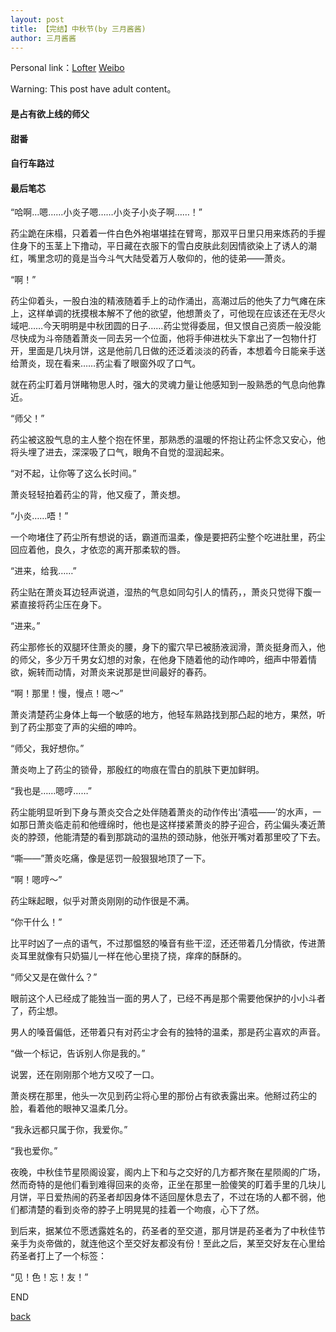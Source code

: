 ```yaml
---
layout: post
title: 【完结】中秋节(by 三月酱酱)
author: 三月酱酱
---
```


Personal link：[Lofter](https://black-butterflies.lofter.com) [Weibo](https://weibo.com/u/5710823527)

Warning: This post have adult content。



#### 是占有欲上线的师父
#### 甜番
#### 自行车路过
#### 最后笔芯

“哈啊…嗯……小炎子嗯……小炎子小炎子啊……！”

药尘跪在床榻，只着着一件白色外袍堪堪挂在臂弯，那双平日里只用来炼药的手握住身下的玉茎上下撸动，平日藏在衣服下的雪白皮肤此刻因情欲染上了诱人的潮红，嘴里念叨的竟是当今斗气大陆受着万人敬仰的，他的徒弟——萧炎。

“啊！”

药尘仰着头，一股白浊的精液随着手上的动作涌出，高潮过后的他失了力气瘫在床上，这样单调的抚摸根本解不了他的欲望，他想萧炎了，可他现在应该还在无尽火域吧……今天明明是中秋团圆的日子……药尘觉得委屈，但又恨自己资质一般没能尽快成为斗帝随着萧炎一同去另一个位面，他将手伸进枕头下拿出了一包物什打开，里面是几块月饼，这是他前几日做的还泛着淡淡的药香，本想着今日能亲手送给萧炎，现在看来……药尘看了眼窗外叹了口气。

就在药尘盯着月饼睹物思人时，强大的灵魂力量让他感知到一股熟悉的气息向他靠近。

“师父！”

药尘被这股气息的主人整个抱在怀里，那熟悉的温暖的怀抱让药尘怀念又安心，他将头埋了进去，深深吸了口气，眼角不自觉的湿润起来。

“对不起，让你等了这么长时间。”

萧炎轻轻拍着药尘的背，他又瘦了，萧炎想。

“小炎……唔！”

一个吻堵住了药尘所有想说的话，霸道而温柔，像是要把药尘整个吃进肚里，药尘回应着他，良久，才依恋的离开那柔软的唇。

“进来，给我……”

药尘贴在萧炎耳边轻声说道，湿热的气息如同勾引人的情药，，萧炎只觉得下腹一紧直接将药尘压在身下。

“进来。”

药尘那修长的双腿环住萧炎的腰，身下的蜜穴早已被肠液润滑，萧炎挺身而入，他的师父，多少万千男女幻想的对象，在他身下随着他的动作呻吟，细声中带着情欲，婉转而动情，对萧炎来说那是世间最好的春药。

“啊！那里！慢，慢点！嗯～”

萧炎清楚药尘身体上每一个敏感的地方，他轻车熟路找到那凸起的地方，果然，听到了药尘那变了声的尖细的呻吟。

“师父，我好想你。”

萧炎吻上了药尘的锁骨，那殷红的吻痕在雪白的肌肤下更加鲜明。

“我也是……嗯哼……”

药尘能明显听到下身与萧炎交合之处伴随着萧炎的动作传出‘漬嗞——’的水声，一如那日萧炎临走前和他缠绵时，他也是这样搂紧萧炎的脖子迎合，药尘偏头凑近萧炎的脖颈，他能清楚的看到那跳动的温热的颈动脉，他张开嘴对着那里咬了下去。

“嘶——”萧炎吃痛，像是惩罚一般狠狠地顶了一下。

“啊！嗯哼～”

药尘眯起眼，似乎对萧炎刚刚的动作很是不满。

“你干什么！”

比平时凶了一点的语气，不过那愠怒的嗓音有些干涩，还还带着几分情欲，传进萧炎耳里就像有只奶猫儿一样在他心里挠了挠，痒痒的酥酥的。

“师父又是在做什么？”

眼前这个人已经成了能独当一面的男人了，已经不再是那个需要他保护的小小斗者了，药尘想。

男人的嗓音偏低，还带着只有对药尘才会有的独特的温柔，那是药尘喜欢的声音。

“做一个标记，告诉别人你是我的。”

说罢，还在刚刚那个地方又咬了一口。

萧炎楞在那里，他头一次见到药尘将心里的那份占有欲表露出来。他掰过药尘的脸，看着他的眼神又温柔几分。

“我永远都只属于你，我爱你。”

“我也爱你。”

夜晚，中秋佳节星陨阁设宴，阁内上下和与之交好的几方都齐聚在星陨阁的广场，然而奇特的是他们看到难得回来的炎帝，正坐在那里一脸傻笑的盯着手里的几块儿月饼，平日爱热闹的药圣者却因身体不适回屋休息去了，不过在场的人都不弱，他们都清楚的看到炎帝的脖子上明晃晃的挂着一个吻痕，心下了然。

到后来，据某位不愿透露姓名的，药圣者的至交道，那月饼是药圣者为了中秋佳节亲手为炎帝做的，就连他这个至交好友都没有份！至此之后，某至交好友在心里给药圣者打上了一个标签：

“见！色！忘！友！”

END

[back](https://allforyanchen.github.io/)
